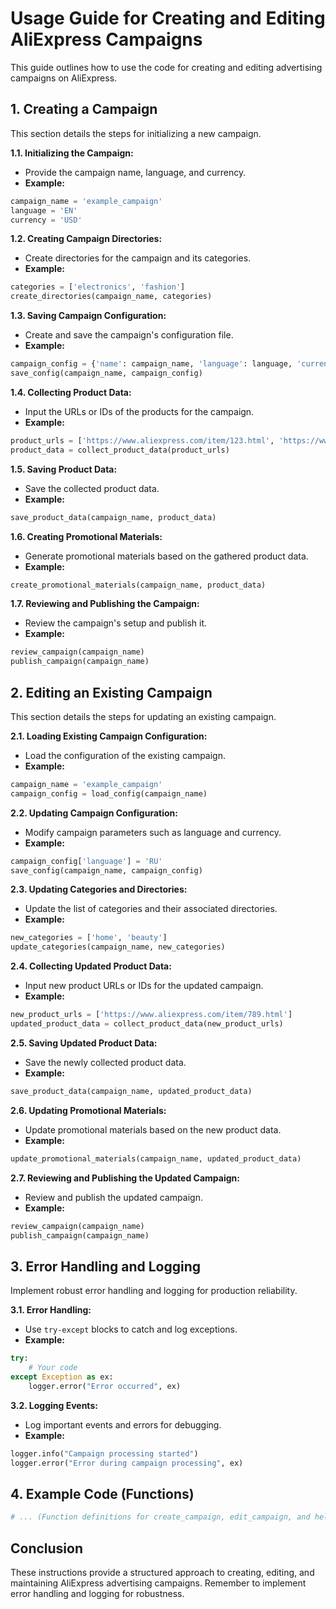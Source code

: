 # Usage Guide for Creating and Editing AliExpress Campaigns

This guide outlines how to use the code for creating and editing advertising campaigns on AliExpress.

## 1. Creating a Campaign

This section details the steps for initializing a new campaign.

**1.1. Initializing the Campaign:**

* Provide the campaign name, language, and currency.
* **Example:**
```python
campaign_name = 'example_campaign'
language = 'EN'
currency = 'USD'
```

**1.2. Creating Campaign Directories:**

* Create directories for the campaign and its categories.
* **Example:**
```python
categories = ['electronics', 'fashion']
create_directories(campaign_name, categories)
```

**1.3. Saving Campaign Configuration:**

* Create and save the campaign's configuration file.
* **Example:**
```python
campaign_config = {'name': campaign_name, 'language': language, 'currency': currency}
save_config(campaign_name, campaign_config)
```

**1.4. Collecting Product Data:**

* Input the URLs or IDs of the products for the campaign.
* **Example:**
```python
product_urls = ['https://www.aliexpress.com/item/123.html', 'https://www.aliexpress.com/item/456.html']
product_data = collect_product_data(product_urls)
```

**1.5. Saving Product Data:**

* Save the collected product data.
* **Example:**
```python
save_product_data(campaign_name, product_data)
```

**1.6. Creating Promotional Materials:**

* Generate promotional materials based on the gathered product data.
* **Example:**
```python
create_promotional_materials(campaign_name, product_data)
```

**1.7. Reviewing and Publishing the Campaign:**

* Review the campaign's setup and publish it.
* **Example:**
```python
review_campaign(campaign_name)
publish_campaign(campaign_name)
```

## 2. Editing an Existing Campaign

This section details the steps for updating an existing campaign.

**2.1. Loading Existing Campaign Configuration:**

* Load the configuration of the existing campaign.
* **Example:**
```python
campaign_name = 'example_campaign'
campaign_config = load_config(campaign_name)
```

**2.2. Updating Campaign Configuration:**

* Modify campaign parameters such as language and currency.
* **Example:**
```python
campaign_config['language'] = 'RU'
save_config(campaign_name, campaign_config)
```

**2.3. Updating Categories and Directories:**

* Update the list of categories and their associated directories.
* **Example:**
```python
new_categories = ['home', 'beauty']
update_categories(campaign_name, new_categories)
```

**2.4. Collecting Updated Product Data:**

* Input new product URLs or IDs for the updated campaign.
* **Example:**
```python
new_product_urls = ['https://www.aliexpress.com/item/789.html']
updated_product_data = collect_product_data(new_product_urls)
```

**2.5. Saving Updated Product Data:**

* Save the newly collected product data.
* **Example:**
```python
save_product_data(campaign_name, updated_product_data)
```

**2.6. Updating Promotional Materials:**

* Update promotional materials based on the new product data.
* **Example:**
```python
update_promotional_materials(campaign_name, updated_product_data)
```

**2.7. Reviewing and Publishing the Updated Campaign:**

* Review and publish the updated campaign.
* **Example:**
```python
review_campaign(campaign_name)
publish_campaign(campaign_name)
```

## 3. Error Handling and Logging

Implement robust error handling and logging for production reliability.

**3.1. Error Handling:**

* Use `try-except` blocks to catch and log exceptions.
* **Example:**
```python
try:
    # Your code
except Exception as ex:
    logger.error("Error occurred", ex)
```

**3.2. Logging Events:**

* Log important events and errors for debugging.
* **Example:**
```python
logger.info("Campaign processing started")
logger.error("Error during campaign processing", ex)
```

## 4. Example Code (Functions)

```python
# ... (Function definitions for create_campaign, edit_campaign, and helper functions)
```

## Conclusion

These instructions provide a structured approach to creating, editing, and maintaining AliExpress advertising campaigns. Remember to implement error handling and logging for robustness.